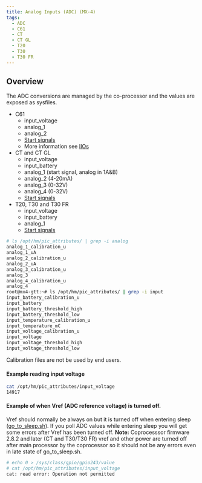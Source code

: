 ```yaml
---
title: Analog Inputs (ADC) (MX-4)
tags:
  - ADC
  - C61
  - CT
  - CT GL
  - T20
  - T30
  - T30 FR
---
```


## Overview

The ADC conversions are managed by the co-processor and the values are exposed as sysfiles.


- C61
    - input_voltage
    - analog_1
    - analog_2
    - [Start signals](start_signal.md)
    - More information see [IIOs](../c61/io.md)
- CT and CT GL
    - input_voltage
    - input_battery
    - analog_1 (start signal, analog in 1A&B)
    - analog_2 (4-20mA)
    - analog_3 (0-32V)
    - analog_4 (0-32V)
    - [Start signals](start_signal.md)
- T20, T30 and T30 FR
    - input_voltage
    - input_battery
    - analog_1
    - [Start signals](start_signal.md)


```bash
# ls /opt/hm/pic_attributes/ | grep -i analog
analog_1_calibration_u
analog_1_uA
analog_2_calibration_u
analog_2_uA
analog_3_calibration_u
analog_3
analog_4_calibration_u
analog_4
root@mx4-gtt:~# ls /opt/hm/pic_attributes/ | grep -i input
input_battery_calibration_u
input_battery
input_battery_threshold_high
input_battery_threshold_low
input_temperature_calibration_u
input_temperature_mC
input_voltage_calibration_u
input_voltage
input_voltage_threshold_high
input_voltage_threshold_low
```

Calibration files are not be used by end users.

#### Example reading input voltage

```bash
cat /opt/hm/pic_attributes/input_voltage
14917
```

#### Example of when Vref (ADC reference voltage) is turned off.

Vref should normally be always on but it is turned off when entering sleep
([go_to_sleep.sh](https://github.com/hostmobility/mx4/blob/master/scripts/mx4/go_to_sleep.sh)).
If you poll ADC values while entering sleep you will get some errors after Vref
has been turned off. 
**Note:** Coprocesssor firmware 2.8.2 and later (CT and T30/T30 FR) vref and other power are turned off after main processor by the coprocessor so it should not be any errors even in late state of go_to_sleep.sh. 

```bash
# echo 0 > /sys/class/gpio/gpio243/value
# cat /opt/hm/pic_attributes/input_voltage
cat: read error: Operation not permitted
```